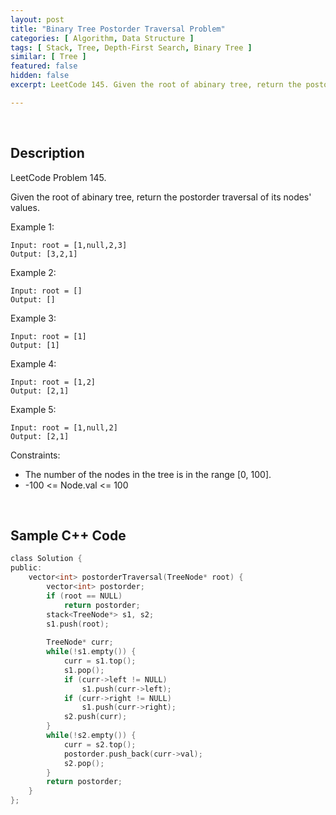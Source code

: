 ```yaml
---
layout: post
title: "Binary Tree Postorder Traversal Problem"
categories: [ Algorithm, Data Structure ]
tags: [ Stack, Tree, Depth-First Search, Binary Tree ]
similar: [ Tree ]
featured: false
hidden: false
excerpt: LeetCode 145. Given the root of abinary tree, return the postorder traversal of its nodes' values.

---
```


<br />

## Description

LeetCode Problem 145.

Given the root of abinary tree, return the postorder traversal of its nodes' values.

Example 1: 
```
Input: root = [1,null,2,3]
Output: [3,2,1]
```

Example 2:
```
Input: root = []
Output: []
```

Example 3:
```
Input: root = [1]
Output: [1]
```

Example 4: 
```
Input: root = [1,2]
Output: [2,1]
```

Example 5: 
```
Input: root = [1,null,2]
Output: [2,1]
```

Constraints:
* The number of the nodes in the tree is in the range [0, 100].
* -100 <= Node.val <= 100

<br />

## Sample C++ Code


```c
class Solution {
public:
    vector<int> postorderTraversal(TreeNode* root) {
        vector<int> postorder;
        if (root == NULL)
            return postorder;
        stack<TreeNode*> s1, s2;
        s1.push(root);
        
        TreeNode* curr;
        while(!s1.empty()) {
            curr = s1.top();
            s1.pop();
            if (curr->left != NULL)
                s1.push(curr->left);
            if (curr->right != NULL)
                s1.push(curr->right);
            s2.push(curr);
        }
        while(!s2.empty()) {
            curr = s2.top();
            postorder.push_back(curr->val);
            s2.pop();
        }
        return postorder;
    }
};
```


